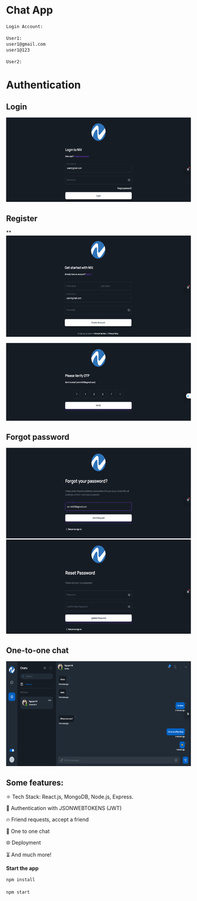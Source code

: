 # Chat App

```
Login Account: 

User1:
user1@gmail.com 
user1@123

User2:

```

# Authentication

## Login 
**<img src="./media/image1.png" style="width:6.5in;height:2.4in" />**

## Register  
**<img src="./media/image2.png" style="width:6.5in;height:2.87222in" />

<img src="./media/image3.png" style="width:6.5in;height:2.20625in" />

## Forgot password
<img src="./media/image4.png" style="width:6.5in;height:2.56944in" />  
  
<img src="./media/image5.png" style="width:6.5in;height:2.67778in" />  
  
## One-to-one chat  
<img src="./media/image6.png" style="width:6.5in;height:2.98264in" />  
  
## Some features:  
  
⚛️ Tech Stack: React.js, MongoDB, Node.js, Express.

🔐 Authentication with JSONWEBTOKENS (JWT)

🔥 Friend requests, accept a friend

👥 One to one chat

🌐 Deployment

⏳ And much more!

**Start the app**

```js
npm install

npm start

```
